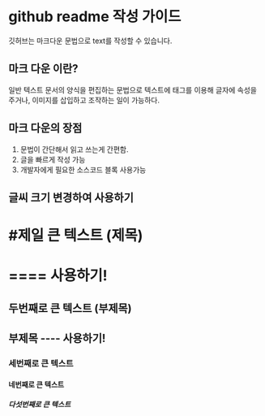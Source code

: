 # github readme 작성 가이드
깃허브는 마크다운 문법으로 text를 작성할 수 있습니다.



## 마크 다운 이란?
일반 텍스트 문서의 양식을 편집하는 문법으로 텍스트에 태그를 이용해 글자에 속성을 주거나, 이미지를 삽입하고 조작하는 일이 가능하다.

## 마크 다운의 장점
1. 문법이 간단해서 읽고 쓰는게 간편함.
2. 글을 빠르게 작성 가능
3. 개발자에게 필요한 소스코드 블록 사용가능

## 글씨 크기 변경하여 사용하기


# #제일 큰 텍스트 (제목)

==== 사용하기!
===================



## 두번째로 큰 텍스트 (부제목)

부제목 ---- 사용하기!
---------------------


### 세번째로 큰 텍스트

#### 네번째로 큰 텍스트

##### 다섯번째로 큰 텍스트



